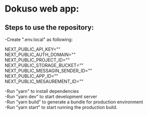 # Dokuso web app:  
## Steps to use the repository:  
-Create ".env.local" as following:  
  
NEXT_PUBLIC_API_KEY=""  
NEXT_PUBLIC_AUTH_DOMAIN=""  
NEXT_PUBLIC_PROJECT_ID=""  
NEXT_PUBLIC_STORAGE_BUCKET=""  
NEXT_PUBLIC_MESSAGIN_SENDER_ID=""  
NEXT_PUBLIC_APP_ID=""  
NEXT_PUBLIC_MESAUREMENT_ID=""  
  
-Run "yarn" to install dependencies  
-Run "yarn dev" to start development server  
-Run "yarn build" to generate a bundle for production environment  
-Run "yarn start" to start running the production build.  